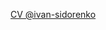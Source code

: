 [CV @ivan-sidorenko](https://github.com/Ivan-Sidorenko/rsschool-cv/blob/rsschool-cv-html/index.html)
